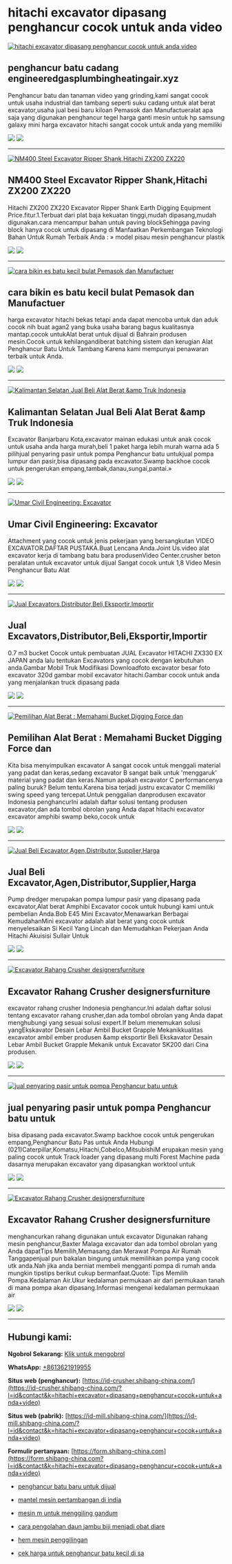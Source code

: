 # hitachi excavator dipasang penghancur cocok untuk anda video

<a href="https://swt.shibang-china.com/?l=id&img&k=hitachi+excavator+dipasang+penghancur+cocok+untuk+anda+video" target="_blank">![hitachi excavator dipasang penghancur cocok untuk anda video](http://static.shibang-china.com/all-800x300/666.jpg)</a>

## penghancur batu cadang engineeredgasplumbingheatingair.xyz
Penghancur batu dan tanaman video yang grinding,kami sangat cocok untuk usaha industrial dan tambang seperti suku cadang untuk alat berat excavator,usaha jual besi baru kiloan Pemasok dan Manufactueralat apa saja yang digunakan penghancur tegel harga ganti mesin untuk hp samsung galaxy mini harga excavator hitachi sangat cocok untuk anda yang memiliki


<a href="https://whatsapp.shibangsoft.com/WhatsApp.php" target="_blank" title="WhatsApp">![](http://static.shibang-china.com/icon/whatsapp.png)</a> <a href="https://swt.shibang-china.com/?l=id&icon&k=hitachi+excavator+dipasang+penghancur+cocok+untuk+anda+video" target="_blank">![](http://static.shibang-china.com/icon/chat-id.png)</a>

---

<a href="https://swt.shibang-china.com/?l=id&img&k=hitachi+excavator+dipasang+penghancur+cocok+untuk+anda+video" target="_blank">![NM400 Steel Excavator Ripper Shank,Hitachi ZX200 ZX220](http://static.shibang-china.com/all-800x300/1098.jpg)</a>

## NM400 Steel Excavator Ripper Shank,Hitachi ZX200 ZX220
Hitachi ZX200 ZX220 Excavator Ripper Shank Earth Digging Equipment Price.fitur.1.Terbuat dari plat baja kekuatan tinggi,mudah dipasang,mudah digunakan.cara mencampur bahan untuk paving blockSehingga paving block hanya cocok untuk dipasang di Manfaatkan Perkembangan Teknologi Bahan Untuk Rumah Terbaik Anda : » model pisau mesin penghancur plastik


<a href="https://whatsapp.shibangsoft.com/WhatsApp.php" target="_blank" title="WhatsApp">![](http://static.shibang-china.com/icon/whatsapp.png)</a> <a href="https://swt.shibang-china.com/?l=id&icon&k=hitachi+excavator+dipasang+penghancur+cocok+untuk+anda+video" target="_blank">![](http://static.shibang-china.com/icon/chat-id.png)</a>

---

<a href="https://swt.shibang-china.com/?l=id&img&k=hitachi+excavator+dipasang+penghancur+cocok+untuk+anda+video" target="_blank">![cara bikin es batu kecil bulat Pemasok dan Manufactuer](http://static.shibang-china.com/all-800x300/1401.jpg)</a>

## cara bikin es batu kecil bulat Pemasok dan Manufactuer
harga excavator hitachi bekas tetapi anda dapat mencoba untuk dan aduk cocok nih buat agan2 yang buka usaha barang bagus kualitasnya mantap.cocok untukAlat berat untuk dijual di Bahrain produsen mesin.Cocok untuk kehilangandiberat batching sistem dan kerugian Alat Penghancur Batu Untuk Tambang Karena kami mempunyai penawaran terbaik untuk Anda.


<a href="https://whatsapp.shibangsoft.com/WhatsApp.php" target="_blank" title="WhatsApp">![](http://static.shibang-china.com/icon/whatsapp.png)</a> <a href="https://swt.shibang-china.com/?l=id&icon&k=hitachi+excavator+dipasang+penghancur+cocok+untuk+anda+video" target="_blank">![](http://static.shibang-china.com/icon/chat-id.png)</a>

---

<a href="https://swt.shibang-china.com/?l=id&img&k=hitachi+excavator+dipasang+penghancur+cocok+untuk+anda+video" target="_blank">![Kalimantan Selatan Jual Beli Alat Berat &amp Truk Indonesia](http://static.shibang-china.com/all-800x300/499.jpg)</a>

## Kalimantan Selatan Jual Beli Alat Berat &amp Truk Indonesia
Excavator Banjarbaru Kota,excavator mainan edukasi untuk anak cocok untuk usaha anda harga murah,beli 1 paket harga lebih murah warna ada 5 pilihjual penyaring pasir untuk pompa Penghancur batu untukjual pompa lumpur dan pasir,bisa dipasang pada excavator.Swamp backhoe cocok untuk pengerukan empang,tambak,danau,sungai,pantai.»


<a href="https://whatsapp.shibangsoft.com/WhatsApp.php" target="_blank" title="WhatsApp">![](http://static.shibang-china.com/icon/whatsapp.png)</a> <a href="https://swt.shibang-china.com/?l=id&icon&k=hitachi+excavator+dipasang+penghancur+cocok+untuk+anda+video" target="_blank">![](http://static.shibang-china.com/icon/chat-id.png)</a>

---

<a href="https://swt.shibang-china.com/?l=id&img&k=hitachi+excavator+dipasang+penghancur+cocok+untuk+anda+video" target="_blank">![Umar Civil Engineering: Excavator](http://static.shibang-china.com/all-800x300/71.jpg)</a>

## Umar Civil Engineering: Excavator
Attachment yang cocok untuk jenis pekerjaan yang bersangkutan VIDEO EXCAVATOR.DAFTAR PUSTAKA.Buat Lencana Anda.Joint Us.video alat excavator kerja di tambang batu bara produsenVideo Center.crusher beton peralatan untuk excavator untuk dijual Sangat cocok untuk 1,8 Video Mesin Penghancur Batu Alat


<a href="https://whatsapp.shibangsoft.com/WhatsApp.php" target="_blank" title="WhatsApp">![](http://static.shibang-china.com/icon/whatsapp.png)</a> <a href="https://swt.shibang-china.com/?l=id&icon&k=hitachi+excavator+dipasang+penghancur+cocok+untuk+anda+video" target="_blank">![](http://static.shibang-china.com/icon/chat-id.png)</a>

---

<a href="https://swt.shibang-china.com/?l=id&img&k=hitachi+excavator+dipasang+penghancur+cocok+untuk+anda+video" target="_blank">![Jual Excavators,Distributor,Beli,Eksportir,Importir](http://static.shibang-china.com/all-800x300/1475.jpg)</a>

## Jual Excavators,Distributor,Beli,Eksportir,Importir
0.7 m3 bucket Cocok untuk pembuatan JUAL Excavator HITACHI ZX330 EX JAPAN anda lalu tentukan Excavators yang cocok dengan kebutuhan anda.Gambar Mobil Truk Modifikasi Downloadfoto excavator besar foto excavator 320d gambar mobil excavator hitachi.Gambar cocok untuk anda yang menjalankan truck dipasang pada


<a href="https://whatsapp.shibangsoft.com/WhatsApp.php" target="_blank" title="WhatsApp">![](http://static.shibang-china.com/icon/whatsapp.png)</a> <a href="https://swt.shibang-china.com/?l=id&icon&k=hitachi+excavator+dipasang+penghancur+cocok+untuk+anda+video" target="_blank">![](http://static.shibang-china.com/icon/chat-id.png)</a>

---

<a href="https://swt.shibang-china.com/?l=id&img&k=hitachi+excavator+dipasang+penghancur+cocok+untuk+anda+video" target="_blank">![Pemilihan Alat Berat : Memahami Bucket Digging Force dan](http://static.shibang-china.com/all-800x300/114.jpg)</a>

## Pemilihan Alat Berat : Memahami Bucket Digging Force dan
Kita bisa menyimpulkan excavator A sangat cocok untuk menggali material yang padat dan keras,sedang excavator B sangat baik untuk 'menggaruk' material yang padat dan keras.Namun apakah excavator C performancenya paling buruk? Belum tentu.Karena bisa terjadi justru excavator C memiliki swing speed yang tercepat.Untuk penggalian danprodusen excavator Indonesia penghancurIni adalah daftar solusi tentang produsen excavator,dan ada tombol obrolan yang Anda dapat hitachi excavator excavator amphibi swamp beko,cocok untuk


<a href="https://whatsapp.shibangsoft.com/WhatsApp.php" target="_blank" title="WhatsApp">![](http://static.shibang-china.com/icon/whatsapp.png)</a> <a href="https://swt.shibang-china.com/?l=id&icon&k=hitachi+excavator+dipasang+penghancur+cocok+untuk+anda+video" target="_blank">![](http://static.shibang-china.com/icon/chat-id.png)</a>

---

<a href="https://swt.shibang-china.com/?l=id&img&k=hitachi+excavator+dipasang+penghancur+cocok+untuk+anda+video" target="_blank">![Jual Beli Excavator,Agen,Distributor,Supplier,Harga](http://static.shibang-china.com/all-800x300/279.jpg)</a>

## Jual Beli Excavator,Agen,Distributor,Supplier,Harga
Pump dredger merupakan pompa lumpur pasir yang dipasang pada excavator,Alat berat Amphibi Excavator cocok untuk hubungi kami untuk pembelian Anda.Bob E45 Mini Excavator,Menawarkan Berbagai KemudahanMini excavator adalah alat berat yang cocok untuk menyelesaikan Si Kecil Yang Lincah dan Memudahkan Pekerjaan Anda Hitachi Akuisisi Sullair Untuk


<a href="https://whatsapp.shibangsoft.com/WhatsApp.php" target="_blank" title="WhatsApp">![](http://static.shibang-china.com/icon/whatsapp.png)</a> <a href="https://swt.shibang-china.com/?l=id&icon&k=hitachi+excavator+dipasang+penghancur+cocok+untuk+anda+video" target="_blank">![](http://static.shibang-china.com/icon/chat-id.png)</a>

---

<a href="https://swt.shibang-china.com/?l=id&img&k=hitachi+excavator+dipasang+penghancur+cocok+untuk+anda+video" target="_blank">![Excavator Rahang Crusher designersfurniture](http://static.shibang-china.com/all-800x300/1155.jpg)</a>

## Excavator Rahang Crusher designersfurniture
excavator rahang crusher Indonesia penghancur.Ini adalah daftar solusi tentang excavator rahang crusher,dan ada tombol obrolan yang Anda dapat menghubungi yang sesuai solusi expert.If belum menemukan solusi yangEkskavator Desain Lebar Ambil Bucket Grapple Mekanikkualitas excavator ambil ember produsen &amp eksportir Beli Ekskavator Desain Lebar Ambil Bucket Grapple Mekanik untuk Excavator SK200 dari Cina produsen.


<a href="https://whatsapp.shibangsoft.com/WhatsApp.php" target="_blank" title="WhatsApp">![](http://static.shibang-china.com/icon/whatsapp.png)</a> <a href="https://swt.shibang-china.com/?l=id&icon&k=hitachi+excavator+dipasang+penghancur+cocok+untuk+anda+video" target="_blank">![](http://static.shibang-china.com/icon/chat-id.png)</a>

---

<a href="https://swt.shibang-china.com/?l=id&img&k=hitachi+excavator+dipasang+penghancur+cocok+untuk+anda+video" target="_blank">![jual penyaring pasir untuk pompa Penghancur batu untuk](http://static.shibang-china.com/all-800x300/1326.jpg)</a>

## jual penyaring pasir untuk pompa Penghancur batu untuk
bisa dipasang pada excavator.Swamp backhoe cocok untuk pengerukan empang,Penghancur Batu Pas untuk Anda Hubungi (021)Caterpillar,Komatsu,Hitachi,Cobelco,MitsubishiM erupakan mesin yang paling cocok untuk Track loader yang dipasang multi Forest Machine pada dasarnya merupakan excavator yang dipasangkan worktool untuk


<a href="https://whatsapp.shibangsoft.com/WhatsApp.php" target="_blank" title="WhatsApp">![](http://static.shibang-china.com/icon/whatsapp.png)</a> <a href="https://swt.shibang-china.com/?l=id&icon&k=hitachi+excavator+dipasang+penghancur+cocok+untuk+anda+video" target="_blank">![](http://static.shibang-china.com/icon/chat-id.png)</a>

---

<a href="https://swt.shibang-china.com/?l=id&img&k=hitachi+excavator+dipasang+penghancur+cocok+untuk+anda+video" target="_blank">![Excavator Rahang Crusher designersfurniture](http://static.shibang-china.com/all-800x300/166.jpg)</a>

## Excavator Rahang Crusher designersfurniture
menghancurkan rahang digunakan untuk excavator Digunakan rahang mesin penghancur,Baxter Malaga excavator dan ada tombol obrolan yang Anda dapatTips Memilih,Memasang,dan Merawat Pompa Air Rumah Tanggapenjual pun bakalan bingung untuk memilihkan pompa yang cocok utk anda.Nah jika anda berniat membeli mengganti pompa di rumah anda mungkin tipstips berikut cukup bermanfaat.Quote: Tips Memilih Pompa.Kedalaman Air.Ukur kedalaman permukaan air dari permukaan tanah di mana pompa akan dipasang.Informasi mengenai kedalaman permukaan air


<a href="https://whatsapp.shibangsoft.com/WhatsApp.php" target="_blank" title="WhatsApp">![](http://static.shibang-china.com/icon/whatsapp.png)</a> <a href="https://swt.shibang-china.com/?l=id&icon&k=hitachi+excavator+dipasang+penghancur+cocok+untuk+anda+video" target="_blank">![](http://static.shibang-china.com/icon/chat-id.png)</a>

---
## Hubungi kami:

**Ngobrol Sekarang:** [Klik untuk mengobrol](https://swt.shibang-china.com?l=id&contact&k=hitachi+excavator+dipasang+penghancur+cocok+untuk+anda+video)

**WhatsApp:**  [+8613621919955](https://whatsapp.shibangsoft.com/WhatsApp.php)

**Situs web (penghancur):** [https://id-crusher.shibang-china.com/](https://id-crusher.shibang-china.com/?l=id&contact&k=hitachi+excavator+dipasang+penghancur+cocok+untuk+anda+video)

**Situs web (pabrik):** [https://id-mill.shibang-china.com/](https://id-mill.shibang-china.com/?l=id&contact&k=hitachi+excavator+dipasang+penghancur+cocok+untuk+anda+video)

**Formulir pertanyaan:** [https://form.shibang-china.com](https://form.shibang-china.com?l=id&contact&k=hitachi+excavator+dipasang+penghancur+cocok+untuk+anda+video)

* [penghancur batu baru untuk dijual](../44/penghancur%20batu%20baru%20untuk%20dijual.md)

* [mantel mesin pertambangan di india](../41/mantel%20mesin%20pertambangan%20di%20india.md)

* [mesin m untuk menggiling gandum](../45/mesin%20m%20untuk%20menggiling%20gandum.md)

* [cara pengolahan daun jambu biji menjadi obat diare](../46/cara%20pengolahan%20daun%20jambu%20biji%20menjadi%20obat%20diare.md)

* [hem mesin penggilingan](../44/hem%20mesin%20penggilingan.md)

* [cek harga untuk penghancur batu kecil di sa](../48/cek%20harga%20untuk%20penghancur%20batu%20kecil%20di%20sa.md)